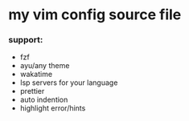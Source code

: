 # my vim config source file

### support:
- fzf
- ayu/any theme
- wakatime
- lsp servers for your language
- prettier
- auto indention
- highlight error/hints
